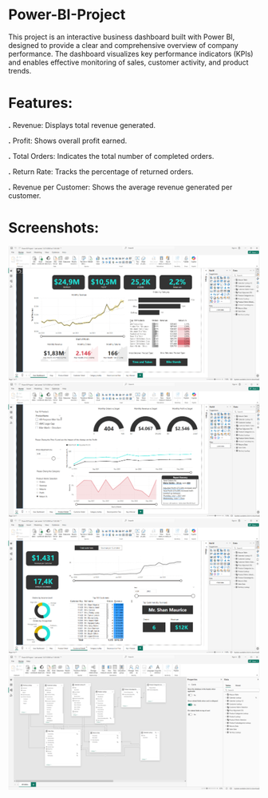 # Power-BI-Project

This project is an interactive business dashboard built with Power BI, designed to provide a clear and comprehensive overview of company performance. The dashboard visualizes key performance indicators (KPIs) and enables effective monitoring of sales, customer activity, and product trends.

# **Features:**

**.**  Revenue: Displays total revenue generated.

**.**  Profit: Shows overall profit earned.

**.**  Total Orders: Indicates the total number of completed orders.

**.**  Return Rate: Tracks the percentage of returned orders.

**.**  Revenue per Customer: Shows the average revenue generated per customer.

# Screenshots:

![Dashboard Screenshot](Dashboard_1.png)
![Dashboard Screenshot](Dashboard_2.png)
![Dashboard Screenshot](Dashboard_3.png)
![Dashboard Screenshot](Dashboard_4.png)

